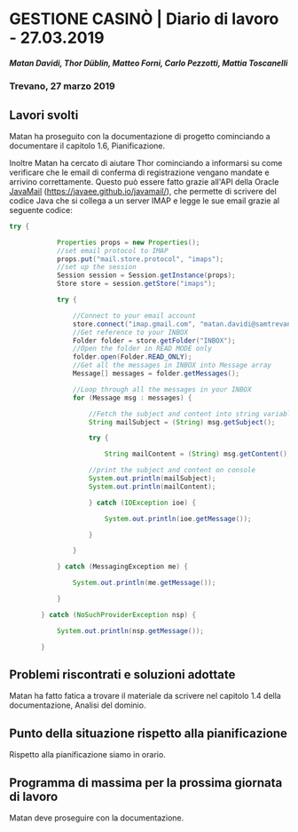 # GESTIONE CASINÒ | Diario di lavoro - 27.03.2019
##### Matan Davidi, Thor Düblin, Matteo Forni, Carlo Pezzotti, Mattia Toscanelli
### Trevano, 27 marzo 2019

## Lavori svolti
Matan ha proseguito con la documentazione di progetto cominciando a documentare il capitolo 1.6, Pianificazione.

Inoltre Matan ha cercato di aiutare Thor cominciando a informarsi su come verificare che le email di conferma di registrazione vengano mandate e arrivino correttamente. Questo può essere fatto grazie all'API della Oracle [JavaMail](https://javaee.github.io/javamail/) (https://javaee.github.io/javamail/), che permette di scrivere del codice Java che si collega a un server IMAP e legge le sue email grazie al seguente codice:
```java
try {

            Properties props = new Properties();
            //set email protocol to IMAP
            props.put("mail.store.protocol", "imaps");
            //set up the session
            Session session = Session.getInstance(props);
            Store store = session.getStore("imaps");

            try {

                //Connect to your email account
                store.connect("imap.gmail.com", "matan.davidi@samtrevano.com", "MatDav#321RMXMP");
                //Get reference to your INBOX
                Folder folder = store.getFolder("INBOX");
                //Open the folder in READ MODE only
                folder.open(Folder.READ_ONLY);
                //Get all the messages in INBOX into Message array
                Message[] messages = folder.getMessages();

                //Loop through all the messages in your INBOX
                for (Message msg : messages) {

                    //Fetch the subject and content into string variables
                    String mailSubject = (String) msg.getSubject();

                    try {

                        String mailContent = (String) msg.getContent();

                    //print the subject and content on console
                    System.out.println(mailSubject);
                    System.out.println(mailContent);

                    } catch (IOException ioe) {

                        System.out.println(ioe.getMessage());

                    }

                }

            } catch (MessagingException me) {

                System.out.println(me.getMessage());

            }

        } catch (NoSuchProviderException nsp) {

            System.out.println(nsp.getMessage());

        }
```

##  Problemi riscontrati e soluzioni adottate
Matan ha fatto fatica a trovare il materiale da scrivere nel capitolo 1.4 della documentazione, Analisi del dominio.

##  Punto della situazione rispetto alla pianificazione
Rispetto alla pianificazione siamo in orario.

## Programma di massima per la prossima giornata di lavoro
Matan deve proseguire con la documentazione.
